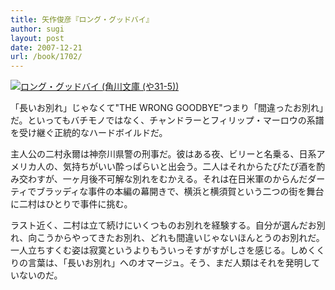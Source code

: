```yaml
---
title: 矢作俊彦『ロング・グッドバイ』
author: sugi
layout: post
date: 2007-12-21
url: /book/1702/
---
```

<a href="http://www.amazon.co.jp/exec/obidos/ASIN/4041616093/chezsugi-22/ref=nosim/" name="amazletlink" target="_blank"><img src="http://i0.wp.com/ecx.images-amazon.com/images/I/51Kg57x59ML.SL160.jpg?w=660" alt="ロング・グッドバイ (角川文庫 (や31-5))" class="alignleft" data-recalc-dims="1" /></a>

「長いお別れ」じゃなくて"THE WRONG GOODBYE"つまり「間違ったお別れ」だ。といってもバチモノではなく、チャンドラーとフィリップ・マーロウの系譜を受け継ぐ正統的なハードボイルドだ。

主人公の二村永爾は神奈川県警の刑事だ。彼はある夜、ビリーと名乗る、日系アメリカ人の、気持ちがいい酔っぱらいと出会う。二人はそれからたびたび酒を酌み交わすが、一ヶ月後不可解な別れをむかえる。それは在日米軍のからんだダーティでブラッディな事件の本編の幕開きで、横浜と横須賀という二つの街を舞台に二村はひとりで事件に挑む。

ラスト近く、二村は立て続けにいくつものお別れを経験する。自分が選んだお別れ、向こうからやってきたお別れ、どれも間違いじゃないほんとうのお別れだ。一人立ちすくむ姿は寂寞というよりもういっそすがすがしさを感じる。しめくくりの言葉は、「長いお別れ」へのオマージュ。そう、まだ人類はそれを発明していないのだ。

